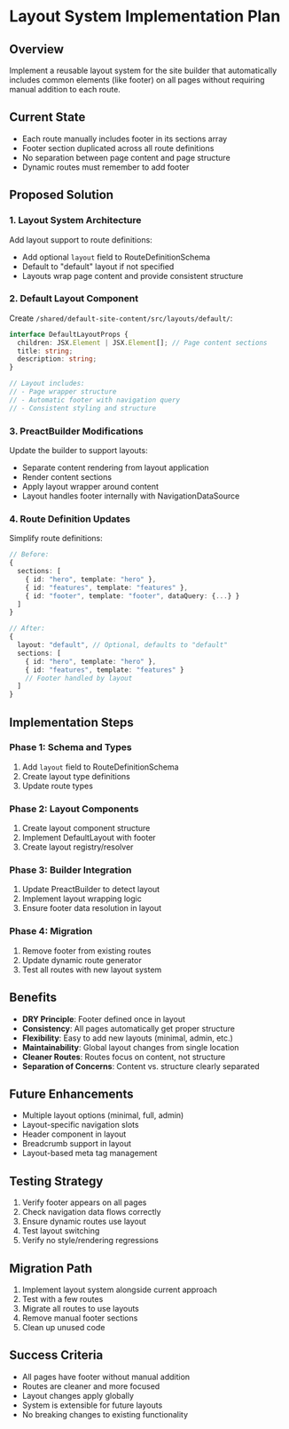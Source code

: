 # Layout System Implementation Plan

## Overview

Implement a reusable layout system for the site builder that automatically includes common elements (like footer) on all pages without requiring manual addition to each route.

## Current State

- Each route manually includes footer in its sections array
- Footer section duplicated across all route definitions
- No separation between page content and page structure
- Dynamic routes must remember to add footer

## Proposed Solution

### 1. Layout System Architecture

Add layout support to route definitions:
- Add optional `layout` field to RouteDefinitionSchema
- Default to "default" layout if not specified
- Layouts wrap page content and provide consistent structure

### 2. Default Layout Component

Create `/shared/default-site-content/src/layouts/default/`:
```typescript
interface DefaultLayoutProps {
  children: JSX.Element | JSX.Element[]; // Page content sections
  title: string;
  description: string;
}

// Layout includes:
// - Page wrapper structure
// - Automatic footer with navigation query
// - Consistent styling and structure
```

### 3. PreactBuilder Modifications

Update the builder to support layouts:
- Separate content rendering from layout application
- Render content sections
- Apply layout wrapper around content
- Layout handles footer internally with NavigationDataSource

### 4. Route Definition Updates

Simplify route definitions:
```typescript
// Before:
{
  sections: [
    { id: "hero", template: "hero" },
    { id: "features", template: "features" },
    { id: "footer", template: "footer", dataQuery: {...} }
  ]
}

// After:
{
  layout: "default", // Optional, defaults to "default"
  sections: [
    { id: "hero", template: "hero" },
    { id: "features", template: "features" }
    // Footer handled by layout
  ]
}
```

## Implementation Steps

### Phase 1: Schema and Types
1. Add `layout` field to RouteDefinitionSchema
2. Create layout type definitions
3. Update route types

### Phase 2: Layout Components
1. Create layout component structure
2. Implement DefaultLayout with footer
3. Create layout registry/resolver

### Phase 3: Builder Integration
1. Update PreactBuilder to detect layout
2. Implement layout wrapping logic
3. Ensure footer data resolution in layout

### Phase 4: Migration
1. Remove footer from existing routes
2. Update dynamic route generator
3. Test all routes with new layout system

## Benefits

- **DRY Principle**: Footer defined once in layout
- **Consistency**: All pages automatically get proper structure
- **Flexibility**: Easy to add new layouts (minimal, admin, etc.)
- **Maintainability**: Global layout changes from single location
- **Cleaner Routes**: Routes focus on content, not structure
- **Separation of Concerns**: Content vs. structure clearly separated

## Future Enhancements

- Multiple layout options (minimal, full, admin)
- Layout-specific navigation slots
- Header component in layout
- Breadcrumb support in layout
- Layout-based meta tag management

## Testing Strategy

1. Verify footer appears on all pages
2. Check navigation data flows correctly
3. Ensure dynamic routes use layout
4. Test layout switching
5. Verify no style/rendering regressions

## Migration Path

1. Implement layout system alongside current approach
2. Test with a few routes
3. Migrate all routes to use layouts
4. Remove manual footer sections
5. Clean up unused code

## Success Criteria

- All pages have footer without manual addition
- Routes are cleaner and more focused
- Layout changes apply globally
- System is extensible for future layouts
- No breaking changes to existing functionality